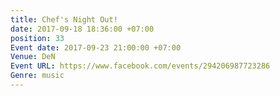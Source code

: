 ```yaml
---
title: Chef's Night Out!
date: 2017-09-18 18:36:00 +07:00
position: 33
Event date: 2017-09-23 21:00:00 +07:00
Venue: DeN
Event URL: https://www.facebook.com/events/294206987723286
Genre: music
---
```


